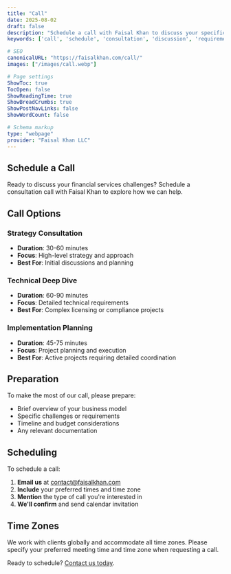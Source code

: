 ```yaml
---
title: "Call"
date: 2025-08-02
draft: false
description: "Schedule a call with Faisal Khan to discuss your specific requirements and challenges"
keywords: ['call', 'schedule', 'consultation', 'discussion', 'requirements']

# SEO
canonicalURL: "https://faisalkhan.com/call/"
images: ["/images/call.webp"]

# Page settings
ShowToc: true
TocOpen: false
ShowReadingTime: true
ShowBreadCrumbs: true
ShowPostNavLinks: false
ShowWordCount: false

# Schema markup
type: "webpage"
provider: "Faisal Khan LLC"
---
```


## Schedule a Call

Ready to discuss your financial services challenges? Schedule a consultation call with Faisal Khan to explore how we can help.

## Call Options

### Strategy Consultation
- **Duration**: 30-60 minutes
- **Focus**: High-level strategy and approach
- **Best For**: Initial discussions and planning

### Technical Deep Dive  
- **Duration**: 60-90 minutes
- **Focus**: Detailed technical requirements
- **Best For**: Complex licensing or compliance projects

### Implementation Planning
- **Duration**: 45-75 minutes  
- **Focus**: Project planning and execution
- **Best For**: Active projects requiring detailed coordination

## Preparation

To make the most of our call, please prepare:
- Brief overview of your business model
- Specific challenges or requirements
- Timeline and budget considerations
- Any relevant documentation

## Scheduling

To schedule a call:
1. **Email us** at [contact@faisalkhan.com](mailto:contact@faisalkhan.com)
2. **Include** your preferred times and time zone
3. **Mention** the type of call you're interested in
4. **We'll confirm** and send calendar invitation

## Time Zones

We work with clients globally and accommodate all time zones. Please specify your preferred meeting time and time zone when requesting a call.

Ready to schedule? [Contact us today](mailto:contact@faisalkhan.com).
